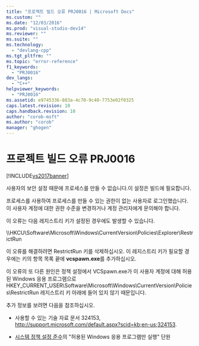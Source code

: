 ```yaml
---
title: "프로젝트 빌드 오류 PRJ0016 | Microsoft Docs"
ms.custom: ""
ms.date: "12/03/2016"
ms.prod: "visual-studio-dev14"
ms.reviewer: ""
ms.suite: ""
ms.technology: 
  - "devlang-cpp"
ms.tgt_pltfrm: ""
ms.topic: "error-reference"
f1_keywords: 
  - "PRJ0016"
dev_langs: 
  - "C++"
helpviewer_keywords: 
  - "PRJ0016"
ms.assetid: e9745336-883a-4c70-9c40-7753e02f0325
caps.latest.revision: 10
caps.handback.revision: 10
author: "corob-msft"
ms.author: "corob"
manager: "ghogen"
---
```

# 프로젝트 빌드 오류 PRJ0016
[!INCLUDE[vs2017banner](../../assembler/inline/includes/vs2017banner.md)]

사용자의 보안 설정 때문에 프로세스를 만들 수 없습니다.이 설정은 빌드에 필요합니다.  
  
 프로세스를 사용하여 프로세스를 만들 수 있는 권한이 없는 사용자로 로그인했습니다.  이 사용자 계정에 대한 권한 수준을 변경하거나 계정 관리자에게 문의해야 합니다.  
  
 이 오류는 다음 레지스트리 키가 설정된 경우에도 발생할 수 있습니다.  
  
 \\\\HKCU\\Software\\Microsoft\\Windows\\CurrentVersion\\Policies\\Explorer\\RestrictRun  
  
 이 오류를 해결하려면 RestrictRun 키를 삭제하십시오.  이 레지스트리 키가 필요할 경우에는 키의 항목 목록 끝에 **vcspawn.exe**를 추가하십시오.  
  
 이 오류의 또 다른 원인은 정책 설정에서 VCSpawn.exe가 이 사용자 계정에 대해 허용된 Windows 응용 프로그램으로 HKEY\_CURRENT\_USER\\Software\\Microsoft\\Windows\\CurrentVersion\\Policies\\RestrictRun 레지스트리 키 아래에 들어 있지 않기 때문입니다.  
  
 추가 정보를 보려면 다음을 참조하십시오.  
  
-   사용할 수 있는 기술 자료 문서 324153, [http:\/\/support.microsoft.com\/default.aspx?scid\=kb;en\-us;324153](http://support.microsoft.com/default.aspx?scid=kb;en-us;324153).  
  
-   [시스템 정책 설정 준수](http://msdn.microsoft.com/library/aa372139)의 "허용된 Windows 응용 프로그램만 실행" 단원